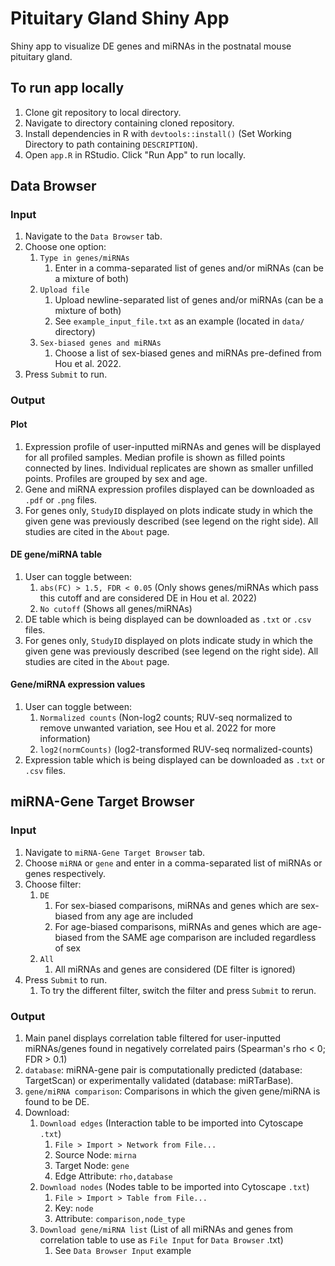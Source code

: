 # Pituitary Gland Shiny App
Shiny app to visualize DE genes and miRNAs in the postnatal mouse pituitary gland.

## To run app locally
1. Clone git repository to local directory.
2. Navigate to directory containing cloned repository.
3. Install dependencies in R with `devtools::install()` (Set Working Directory to path containing `DESCRIPTION`).
4. Open `app.R` in RStudio. Click "Run App" to run locally.

## Data Browser
### Input
1. Navigate to the `Data Browser` tab.
2. Choose one option:
    1. `Type in genes/miRNAs`
        1. Enter in a comma-separated list of genes and/or miRNAs (can be a mixture of both)
    2. `Upload file`
        1. Upload newline-separated list of genes and/or miRNAs (can be a mixture of both)
        2. See `example_input_file.txt` as an example (located in `data/` directory)
    3. `Sex-biased genes and miRNAs`
        1. Choose a list of sex-biased genes and miRNAs pre-defined from Hou et al. 2022.
5. Press `Submit` to run.
### Output
#### Plot
1. Expression profile of user-inputted miRNAs and genes will be displayed for all profiled samples. Median profile is shown as filled points connected by lines. Individual replicates are shown as smaller unfilled points. Profiles are grouped by sex and age.
2. Gene and miRNA expression profiles displayed can be downloaded as `.pdf` or `.png` files.
3. For genes only, `StudyID` displayed on plots indicate study in which the given gene was previously described (see legend on the right side). All studies are cited in the `About` page.

#### DE gene/miRNA table
1. User can toggle between:
    1. `abs(FC) > 1.5, FDR < 0.05` (Only shows genes/miRNAs which pass this cutoff and are considered DE in Hou et al. 2022)
    2. `No cutoff` (Shows all genes/miRNAs)
2. DE table which is being displayed can be downloaded as `.txt` or `.csv` files.
3. For genes only, `StudyID` displayed on plots indicate study in which the given gene was previously described (see legend on the right side). All studies are cited in the `About` page.

#### Gene/miRNA expression values
1. User can toggle between:
    1. `Normalized counts` (Non-log2 counts; RUV-seq normalized to remove unwanted variation, see Hou et al. 2022 for more information)
    2. `log2(normCounts)` (log2-transformed RUV-seq normalized-counts)
2. Expression table which is being displayed can be downloaded as `.txt` or `.csv` files.

## miRNA-Gene Target Browser
### Input
1. Navigate to `miRNA-Gene Target Browser` tab.
2. Choose `miRNA` or `gene` and enter in a comma-separated list of miRNAs or genes respectively.
4. Choose filter:
    1. `DE`
        1. For sex-biased comparisons, miRNAs and genes which are sex-biased from any age are included
        2. For age-biased comparisons, miRNAs and genes which are age-biased from the SAME age comparison are included regardless of sex
    2. `All`
        1. All miRNAs and genes are considered (DE filter is ignored)
5. Press `Submit` to run.
    1. To try the different filter, switch the filter and press `Submit` to rerun.
### Output
1. Main panel displays correlation table filtered for user-inputted miRNAs/genes found in negatively correlated pairs (Spearman's rho < 0; FDR > 0.1)
2. `database`: miRNA-gene pair is computationally predicted (database: TargetScan) or experimentally validated (database: miRTarBase).
3. `gene/miRNA comparison`: Comparisons in which the given gene/miRNA is found to be DE.
4. Download:
    1. `Download edges` (Interaction table to be imported into Cytoscape `.txt`)
        1. `File > Import > Network from File...`
        2. Source Node: `mirna`
        3. Target Node: `gene`
        4. Edge Attribute: `rho,database`
    2. `Download nodes` (Nodes table to be imported into Cytoscape `.txt`)
        1. `File > Import > Table from File...`
        2. Key: `node`
        3. Attribute: `comparison,node_type`
    3. `Download gene/miRNA list` (List of all miRNAs and genes from correlation table to use as `File Input` for `Data Browser` .txt)
        1. See `Data Browser Input` example
